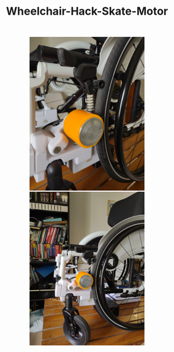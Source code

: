 <p align="center">
  <h1 align="center"> Wheelchair-Hack-Skate-Motor</h1>
  
</p>

<br>

<p align="center">
  <img src="IMG_20220131_120246883.jpg" width="300" />
  <img src="IMG_20220131_120325743.jpg" width="300" />
</p>

